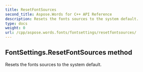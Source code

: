 ```yaml
---
title: ResetFontSources
second_title: Aspose.Words for C++ API Reference
description: Resets the fonts sources to the system default. 
type: docs
weight: 0
url: /cpp/aspose.words.fonts/fontsettings/resetfontsources/
---
```

## FontSettings.ResetFontSources method


Resets the fonts sources to the system default. 

